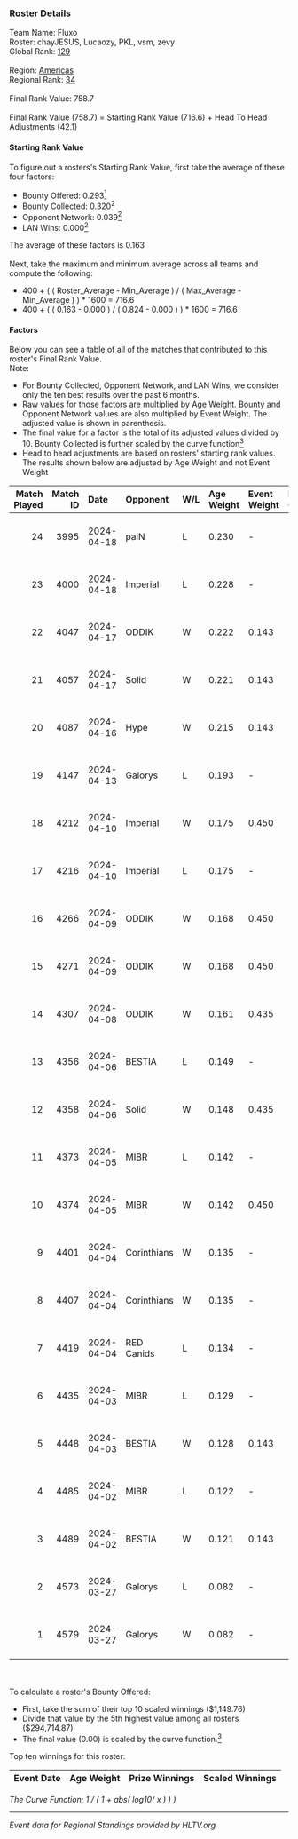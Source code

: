 ### Roster Details<br />
Team Name: Fluxo<br />
Roster: chayJESUS, Lucaozy, PKL, vsm, zevy<br />
Global Rank: [129](../../standings_global_2024_09_11.md)<br />
<br />
Region: [Americas]( ../../standings_americas_2024_09_11.md)<br />
Regional Rank: [34]( ../../standings_americas_2024_09_11.md)<br />
<br />
Final Rank Value:  758.7<br />
<br />
Final Rank Value (758.7) = Starting Rank Value (716.6) + Head To Head Adjustments (42.1)<br />

#### Starting Rank Value<br />
To figure out a rosters's Starting Rank Value, first take the average of these four factors:<br />
- Bounty Offered: 0.293[<sup>1</sup>](#table2)
- Bounty Collected: 0.320[<sup>2</sup>](#table1)
- Opponent Network: 0.039[<sup>2</sup>](#table1)
- LAN Wins: 0.000[<sup>2</sup>](#table1)

The average of these factors is 0.163<br />
<br />
Next, take the maximum and minimum average across all teams and compute the following:<br />
- 400 + ( ( Roster_Average - Min_Average ) / ( Max_Average - Min_Average ) ) * 1600 = 716.6
- 400 + ( ( 0.163 - 0.000 ) / ( 0.824 - 0.000 ) ) * 1600 = 716.6


#### Factors<br />
Below you can see a table of all of the matches that contributed to this roster's Final Rank Value.<br />
Note:<br />

- For Bounty Collected, Opponent Network, and LAN Wins, we consider only the ten best results over the past 6 months.
- Raw values for those factors are multiplied by Age Weight. Bounty and Opponent Network values are also multiplied by Event Weight. The adjusted value is shown in parenthesis.
- The final value for a factor is the total of its adjusted values divided by 10. Bounty Collected is further scaled by the curve function[<sup>3</sup>](#curveFunction)
- Head to head adjustments are based on rosters' starting rank values. The results shown below are adjusted by Age Weight and not Event Weight
<span id="table1"></span><br />


| Match Played | Match ID | Date       | Opponent    | W/L | Age Weight | Event Weight | Bounty Collected | Opponent Network | LAN Wins  | H2H Adj. | Roster                             |
| -: | -: | :- | :- | :- | :- | :- | :- | :- | :- | -: | :- |
|           24 |     3995 | 2024-04-18 | paiN        | L   | 0.230      | -            | -                | -                | -         |    -0.05 | chayJESUS, Lucaozy, PKL, vsm, zevy |
|           23 |     4000 | 2024-04-18 | Imperial    | L   | 0.228      | -            | -                | -                | -         |    -0.85 | chayJESUS, Lucaozy, PKL, vsm, zevy |
|           22 |     4047 | 2024-04-17 | ODDIK       | W   | 0.222      | 0.143        | 0.193 (0.006)    | 0.810 (0.026)    | 0 (0.000) |     6.16 | chayJESUS, Lucaozy, PKL, vsm, zevy |
|           21 |     4057 | 2024-04-17 | Solid       | W   | 0.221      | 0.143        | -                | 0.665 (0.021)    | 0 (0.000) |     4.28 | chayJESUS, Lucaozy, PKL, vsm, zevy |
|           20 |     4087 | 2024-04-16 | Hype        | W   | 0.215      | 0.143        | 0.023 (0.001)    | -                | 0 (0.000) |     4.22 | chayJESUS, Lucaozy, PKL, vsm, zevy |
|           19 |     4147 | 2024-04-13 | Galorys     | L   | 0.193      | -            | -                | -                | -         |    -3.13 | chayJESUS, Lucaozy, PKL, vsm, zevy |
|           18 |     4212 | 2024-04-10 | Imperial    | W   | 0.175      | 0.450        | 0.145 (0.011)    | 0.619 (0.049)    | 0 (0.000) |     4.90 | chayJESUS, Lucaozy, PKL, vsm, zevy |
|           17 |     4216 | 2024-04-10 | Imperial    | L   | 0.175      | -            | -                | -                | -         |    -0.61 | chayJESUS, Lucaozy, PKL, vsm, zevy |
|           16 |     4266 | 2024-04-09 | ODDIK       | W   | 0.168      | 0.450        | 0.193 (0.015)    | 0.810 (0.061)    | 0 (0.000) |     4.73 | chayJESUS, Lucaozy, PKL, vsm, zevy |
|           15 |     4271 | 2024-04-09 | ODDIK       | W   | 0.168      | 0.450        | 0.193 (0.015)    | 0.810 (0.061)    | 0 (0.000) |     4.75 | chayJESUS, Lucaozy, PKL, vsm, zevy |
|           14 |     4307 | 2024-04-08 | ODDIK       | W   | 0.161      | 0.435        | 0.193 (0.014)    | 0.810 (0.057)    | 0 (0.000) |     4.57 | chayJESUS, Lucaozy, PKL, vsm, zevy |
|           13 |     4356 | 2024-04-06 | BESTIA      | L   | 0.149      | -            | -                | -                | -         |    -1.08 | chayJESUS, Lucaozy, PKL, vsm, zevy |
|           12 |     4358 | 2024-04-06 | Solid       | W   | 0.148      | 0.435        | 0.007 (0.000)    | 0.665 (0.043)    | 0 (0.000) |     3.03 | chayJESUS, Lucaozy, PKL, vsm, zevy |
|           11 |     4373 | 2024-04-05 | MIBR        | L   | 0.142      | -            | -                | -                | -         |    -0.12 | chayJESUS, Lucaozy, PKL, vsm, zevy |
|           10 |     4374 | 2024-04-05 | MIBR        | W   | 0.142      | 0.450        | 0.152 (0.010)    | 0.616 (0.039)    | 0 (0.000) |     4.34 | chayJESUS, Lucaozy, PKL, vsm, zevy |
|            9 |     4401 | 2024-04-04 | Corinthians | W   | 0.135      | -            | -                | -                | 0 (0.000) |     0.86 | chayJESUS, Lucaozy, PKL, vsm, zevy |
|            8 |     4407 | 2024-04-04 | Corinthians | W   | 0.135      | -            | -                | -                | -         |     0.87 | chayJESUS, Lucaozy, PKL, vsm, zevy |
|            7 |     4419 | 2024-04-04 | RED Canids  | L   | 0.134      | -            | -                | -                | -         |    -0.85 | chayJESUS, Lucaozy, PKL, vsm, zevy |
|            6 |     4435 | 2024-04-03 | MIBR        | L   | 0.129      | -            | -                | -                | -         |    -0.11 | chayJESUS, Lucaozy, PKL, vsm, zevy |
|            5 |     4448 | 2024-04-03 | BESTIA      | W   | 0.128      | 0.143        | 0.108 (0.002)    | 0.817 (0.015)    | -         |     3.17 | chayJESUS, Lucaozy, PKL, vsm, zevy |
|            4 |     4485 | 2024-04-02 | MIBR        | L   | 0.122      | -            | -                | -                | -         |    -0.10 | chayJESUS, Lucaozy, PKL, vsm, zevy |
|            3 |     4489 | 2024-04-02 | BESTIA      | W   | 0.121      | 0.143        | 0.108 (0.002)    | 0.817 (0.014)    | -         |     3.02 | chayJESUS, Lucaozy, PKL, vsm, zevy |
|            2 |     4573 | 2024-03-27 | Galorys     | L   | 0.082      | -            | -                | -                | -         |    -1.26 | chayJESUS, Lucaozy, PKL, vsm, zevy |
|            1 |     4579 | 2024-03-27 | Galorys     | W   | 0.082      | -            | -                | -                | -         |     1.33 | chayJESUS, Lucaozy, PKL, vsm, zevy |

<br />
<span id="table2"></span><br />
To calculate a roster's Bounty Offered:<br />

- First, take the sum of their top 10 scaled winnings ($1,149.76)
- Divide that value by the 5th highest value among all rosters ($294,714.87)
- The final value (0.00) is scaled by the curve function.[<sup>3</sup>](#curveFunction)

Top ten winnings for this roster:<br />

| Event Date | Age Weight | Prize Winnings | Scaled Winnings |
| :- | -: | :- | :- |


<span id="curveFunction"></span>_The Curve Function: 1 / ( 1 + abs( log10( x ) ) )_<br />

---
_Event data for Regional Standings provided by HLTV.org_<br />
